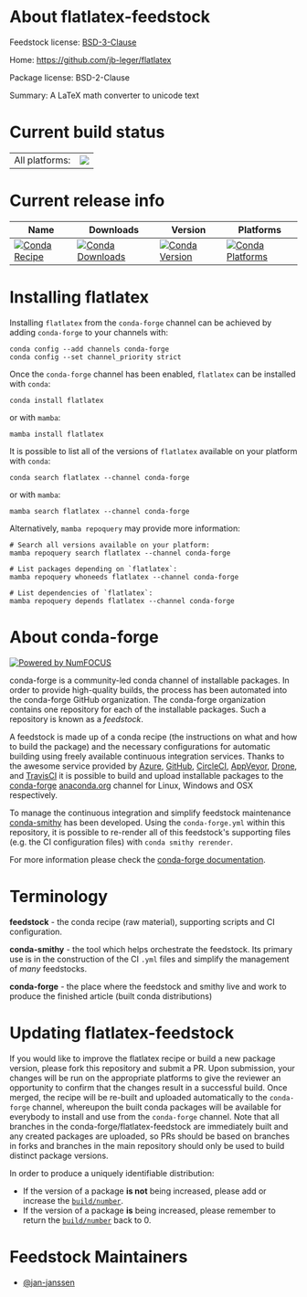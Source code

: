 About flatlatex-feedstock
=========================

Feedstock license: [BSD-3-Clause](https://github.com/conda-forge/flatlatex-feedstock/blob/main/LICENSE.txt)

Home: https://github.com/jb-leger/flatlatex

Package license: BSD-2-Clause

Summary: A LaTeX math converter to unicode text

Current build status
====================


<table><tr><td>All platforms:</td>
    <td>
      <a href="https://dev.azure.com/conda-forge/feedstock-builds/_build/latest?definitionId=15279&branchName=main">
        <img src="https://dev.azure.com/conda-forge/feedstock-builds/_apis/build/status/flatlatex-feedstock?branchName=main">
      </a>
    </td>
  </tr>
</table>

Current release info
====================

| Name | Downloads | Version | Platforms |
| --- | --- | --- | --- |
| [![Conda Recipe](https://img.shields.io/badge/recipe-flatlatex-green.svg)](https://anaconda.org/conda-forge/flatlatex) | [![Conda Downloads](https://img.shields.io/conda/dn/conda-forge/flatlatex.svg)](https://anaconda.org/conda-forge/flatlatex) | [![Conda Version](https://img.shields.io/conda/vn/conda-forge/flatlatex.svg)](https://anaconda.org/conda-forge/flatlatex) | [![Conda Platforms](https://img.shields.io/conda/pn/conda-forge/flatlatex.svg)](https://anaconda.org/conda-forge/flatlatex) |

Installing flatlatex
====================

Installing `flatlatex` from the `conda-forge` channel can be achieved by adding `conda-forge` to your channels with:

```
conda config --add channels conda-forge
conda config --set channel_priority strict
```

Once the `conda-forge` channel has been enabled, `flatlatex` can be installed with `conda`:

```
conda install flatlatex
```

or with `mamba`:

```
mamba install flatlatex
```

It is possible to list all of the versions of `flatlatex` available on your platform with `conda`:

```
conda search flatlatex --channel conda-forge
```

or with `mamba`:

```
mamba search flatlatex --channel conda-forge
```

Alternatively, `mamba repoquery` may provide more information:

```
# Search all versions available on your platform:
mamba repoquery search flatlatex --channel conda-forge

# List packages depending on `flatlatex`:
mamba repoquery whoneeds flatlatex --channel conda-forge

# List dependencies of `flatlatex`:
mamba repoquery depends flatlatex --channel conda-forge
```


About conda-forge
=================

[![Powered by
NumFOCUS](https://img.shields.io/badge/powered%20by-NumFOCUS-orange.svg?style=flat&colorA=E1523D&colorB=007D8A)](https://numfocus.org)

conda-forge is a community-led conda channel of installable packages.
In order to provide high-quality builds, the process has been automated into the
conda-forge GitHub organization. The conda-forge organization contains one repository
for each of the installable packages. Such a repository is known as a *feedstock*.

A feedstock is made up of a conda recipe (the instructions on what and how to build
the package) and the necessary configurations for automatic building using freely
available continuous integration services. Thanks to the awesome service provided by
[Azure](https://azure.microsoft.com/en-us/services/devops/), [GitHub](https://github.com/),
[CircleCI](https://circleci.com/), [AppVeyor](https://www.appveyor.com/),
[Drone](https://cloud.drone.io/welcome), and [TravisCI](https://travis-ci.com/)
it is possible to build and upload installable packages to the
[conda-forge](https://anaconda.org/conda-forge) [anaconda.org](https://anaconda.org/)
channel for Linux, Windows and OSX respectively.

To manage the continuous integration and simplify feedstock maintenance
[conda-smithy](https://github.com/conda-forge/conda-smithy) has been developed.
Using the ``conda-forge.yml`` within this repository, it is possible to re-render all of
this feedstock's supporting files (e.g. the CI configuration files) with ``conda smithy rerender``.

For more information please check the [conda-forge documentation](https://conda-forge.org/docs/).

Terminology
===========

**feedstock** - the conda recipe (raw material), supporting scripts and CI configuration.

**conda-smithy** - the tool which helps orchestrate the feedstock.
                   Its primary use is in the construction of the CI ``.yml`` files
                   and simplify the management of *many* feedstocks.

**conda-forge** - the place where the feedstock and smithy live and work to
                  produce the finished article (built conda distributions)


Updating flatlatex-feedstock
============================

If you would like to improve the flatlatex recipe or build a new
package version, please fork this repository and submit a PR. Upon submission,
your changes will be run on the appropriate platforms to give the reviewer an
opportunity to confirm that the changes result in a successful build. Once
merged, the recipe will be re-built and uploaded automatically to the
`conda-forge` channel, whereupon the built conda packages will be available for
everybody to install and use from the `conda-forge` channel.
Note that all branches in the conda-forge/flatlatex-feedstock are
immediately built and any created packages are uploaded, so PRs should be based
on branches in forks and branches in the main repository should only be used to
build distinct package versions.

In order to produce a uniquely identifiable distribution:
 * If the version of a package **is not** being increased, please add or increase
   the [``build/number``](https://docs.conda.io/projects/conda-build/en/latest/resources/define-metadata.html#build-number-and-string).
 * If the version of a package **is** being increased, please remember to return
   the [``build/number``](https://docs.conda.io/projects/conda-build/en/latest/resources/define-metadata.html#build-number-and-string)
   back to 0.

Feedstock Maintainers
=====================

* [@jan-janssen](https://github.com/jan-janssen/)

